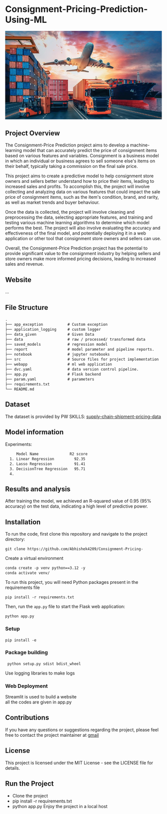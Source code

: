 
# Consignment-Pricing-Prediction-Using-ML

<div style="text-align: center">
  <img src="https://github.com/Abhishek4209/Consignment-Pricing-/blob/main/IMG.jpg" alt="">
</div>

## Project Overview
The Consignment-Price Prediction project aims to develop a machine-learning model that can accurately predict the price of consignment items based on various features and variables. Consignment is a business model in which an individual or business agrees to sell someone else's items on their behalf, typically taking a commission on the final sale price.

This project aims to create a predictive model to help consignment store owners and sellers better understand how to price their items, leading to increased sales and profits. To accomplish this, the project will involve collecting and analyzing data on various features that could impact the sale price of consignment items, such as the item's condition, brand, and rarity, as well as market trends and buyer behaviour.

Once the data is collected, the project will involve cleaning and preprocessing the data, selecting appropriate features, and training and testing various machine learning algorithms to determine which model performs the best. The project will also involve evaluating the accuracy and effectiveness of the final model, and potentially deploying it in a web application or other tool that consignment store owners and sellers can use.

Overall, the Consignment-Price Prediction project has the potential to provide significant value to the consignment industry by helping sellers and store owners make more informed pricing decisions, leading to increased sales and revenue.

## Website
...

## File Structure 
    .
    ├── app_exception           # Custom exception
    ├── application_logging     # custom logger
    ├── data_given              # Given Data
    ├── data                    # raw / processed/ transformed data
    ├── saved_models            # regression model
    ├── report                  # model parameter and pipeline reports.
    ├── notebook                # jupyter notebooks
    ├── src                     # Source files for project implementation
    ├── webapp                  # ml web application
    ├── dvc.yaml                # data version control pipeline.
    ├── app.py                  # Flask backend
    ├── param.yaml              # parameters
    ├── requirements.txt
    └── README.md

## Dataset
The dataset is provided by PW SKILLS: 
[supply-chain-shipment-pricing-data](https://www.kaggle.com/datasets/divyeshardeshana/supply-chain-shipment-pricing-data/code)



## Model information
Experiments:

         Model Name              R2 score 
      1. Linear Regression         92.35        
      2. Lasso Regression          91.41
      3. DecisionTree Regression   95.71
      4.
      
## Results and analysis

After training the model, we achieved an R-squared value of 0.95 (95% accuracy) on the test data, indicating a high level of predictive power.

## Installation
To run the code, first clone this repository and navigate to the project directory:
```
git clone https://github.com/Abhishek4209/Consignment-Pricing-
```
Create a virtual environment
```
conda create -p venv python==3.12 -y
conda activate venv/
```
To run this project, you will need Python packages present in the requirements file
```
pip install -r requirements.txt
```

Then, run the `app.py` file to start the Flask web application:
```
python app.py
```

### Setup
```pip install -e```

### Package building
``` python setup.py sdist bdist_wheel```



Use logging libraries to make logs

### Web Deployment
Streamlit is used to build a website<br>
all the codes are given in app.py

## Contributions
If you have any questions or suggestions regarding the project, please feel free to contact the project maintainer at [gmail](abhishekupadhyay9336@gmail.com
)

## License
This project is licensed under the MIT License - see the LICENSE file for details.

## Run the Project
- Clone the project
- pip install -r requirements.txt
- python app.py Enjoy the project in a local host
